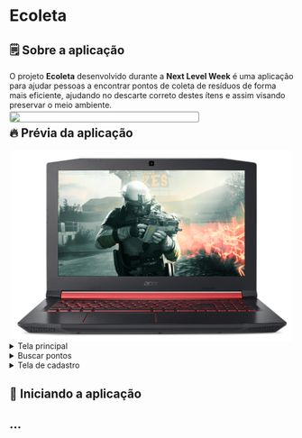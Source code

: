 # Ecoleta

## 🗒️ Sobre a aplicação

O projeto **Ecoleta** desenvolvido durante a **Next Level Week** é uma aplicação para ajudar pessoas a encontrar pontos de coleta de resíduos de forma mais eficiente, ajudando no descarte correto destes ítens e assim visando preservar o meio ambiente.

## 🔥 Prévia da aplicação

<div align="center">
  <img id="AN5" src="EcoletaPreview/AN5.png" width="300px" style="width: 500px; position: relative; display: flex;"><img id="EcoletaPreview" src="EcoletaPreview/EcoletaPreview.gif" width="300px" style=" width: 333px; position: absolute; display: flex; justify-content: center; top: 276px; border-radius: 4px; border: 2px solid #00000044;"></div>

<details><summary>Tela principal</summary>

![TelaPrincipal](public/img/home-page.png)
</details>

<details><summary>Buscar pontos</summary>

![TelaPrincipal](public/img/search-results.png)
</details>

<details><summary>Tela de cadastro</summary>

![TelaPrincipal](public/img/page-create-point.png)
![TelaPrincipal](public/img/page-create-point_2.png)
</details>


## 🔨 Iniciando a aplicação

## ...
